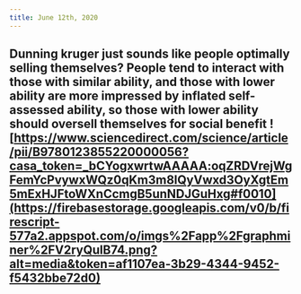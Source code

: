 ```yaml
---
title: June 12th, 2020
---
```


## Dunning kruger just sounds like people optimally selling themselves? People tend to interact with those with similar ability, and those with lower ability are more impressed by inflated self-assessed ability, so those with lower ability should oversell themselves for social benefit ![https://www.sciencedirect.com/science/article/pii/B9780123855220000056?casa_token=_bCYogxwrtwAAAAA:oqZRDVrejWgFemYcPvywxWQz0qKm3m8lQyVwxd3OyXgtEm5mExHJFtoWXnCcmgB5unNDJGuHxg#f0010](https://firebasestorage.googleapis.com/v0/b/firescript-577a2.appspot.com/o/imgs%2Fapp%2Fgraphminer%2FV2ryQulB74.png?alt=media&token=af1107ea-3b29-4344-9452-f5432bbe72d0)

## 

